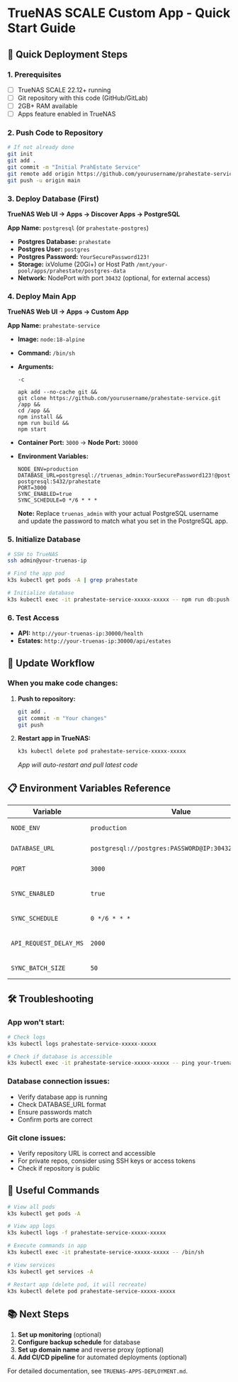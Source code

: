 # TrueNAS SCALE Custom App - Quick Start Guide

## 🚀 Quick Deployment Steps

### 1. Prerequisites
- [ ] TrueNAS SCALE 22.12+ running
- [ ] Git repository with this code (GitHub/GitLab)
- [ ] 2GB+ RAM available
- [ ] Apps feature enabled in TrueNAS

### 2. Push Code to Repository
```bash
# If not already done
git init
git add .
git commit -m "Initial PrahEstate Service"
git remote add origin https://github.com/yourusername/prahestate-service.git
git push -u origin main
```

### 3. Deploy Database (First)
**TrueNAS Web UI → Apps → Discover Apps → PostgreSQL**

**App Name:** `postgresql` (or `prahestate-postgres`)
- **Postgres Database:** `prahestate`
- **Postgres User:** `postgres`
- **Postgres Password:** `YourSecurePassword123!`
- **Storage:** ixVolume (20Gi+) or Host Path `/mnt/your-pool/apps/prahestate/postgres-data`
- **Network:** NodePort with port `30432` (optional, for external access)

### 4. Deploy Main App
**TrueNAS Web UI → Apps → Custom App**

**App Name:** `prahestate-service`
- **Image:** `node:18-alpine`
- **Command:** `/bin/sh`
- **Arguments:**
  ```
  -c
  ```
  ```
  apk add --no-cache git && 
  git clone https://github.com/yourusername/prahestate-service.git /app && 
  cd /app && 
  npm install && 
  npm run build && 
  npm start
  ```
- **Container Port:** `3000` → **Node Port:** `30000`
- **Environment Variables:**
  ```
  NODE_ENV=production
  DATABASE_URL=postgresql://truenas_admin:YourSecurePassword123!@postgresql-postgresql:5432/prahestate
  PORT=3000
  SYNC_ENABLED=true
  SYNC_SCHEDULE=0 */6 * * *
  ```
  
  **Note:** Replace `truenas_admin` with your actual PostgreSQL username and update the password to match what you set in the PostgreSQL app.

### 5. Initialize Database
```bash
# SSH to TrueNAS
ssh admin@your-truenas-ip

# Find the app pod
k3s kubectl get pods -A | grep prahestate

# Initialize database
k3s kubectl exec -it prahestate-service-xxxxx-xxxxx -- npm run db:push
```

### 6. Test Access
- **API:** `http://your-truenas-ip:30000/health`
- **Estates:** `http://your-truenas-ip:30000/api/estates`

## 🔄 Update Workflow

### When you make code changes:
1. **Push to repository:**
   ```bash
   git add .
   git commit -m "Your changes"
   git push
   ```

2. **Restart app in TrueNAS:**
   ```bash
   k3s kubectl delete pod prahestate-service-xxxxx-xxxxx
   ```
   *App will auto-restart and pull latest code*

## 📋 Environment Variables Reference

| Variable | Value | Description |
|----------|-------|-------------|
| `NODE_ENV` | `production` | Runtime environment |
| `DATABASE_URL` | `postgresql://postgres:PASSWORD@IP:30432/prahestate` | Database connection |
| `PORT` | `3000` | Application port |
| `SYNC_ENABLED` | `true` | Enable scheduled sync |
| `SYNC_SCHEDULE` | `0 */6 * * *` | Sync every 6 hours |
| `API_REQUEST_DELAY_MS` | `2000` | Delay between API calls |
| `SYNC_BATCH_SIZE` | `50` | Estates per batch |

## 🛠️ Troubleshooting

### App won't start:
```bash
# Check logs
k3s kubectl logs prahestate-service-xxxxx-xxxxx

# Check if database is accessible
k3s kubectl exec -it prahestate-service-xxxxx-xxxxx -- ping your-truenas-ip
```

### Database connection issues:
- Verify database app is running
- Check DATABASE_URL format
- Ensure passwords match
- Confirm ports are correct

### Git clone issues:
- Verify repository URL is correct and accessible
- For private repos, consider using SSH keys or access tokens
- Check if repository is public

## 🔗 Useful Commands

```bash
# View all pods
k3s kubectl get pods -A

# View app logs
k3s kubectl logs -f prahestate-service-xxxxx-xxxxx

# Execute commands in app
k3s kubectl exec -it prahestate-service-xxxxx-xxxxx -- /bin/sh

# View services
k3s kubectl get services -A

# Restart app (delete pod, it will recreate)
k3s kubectl delete pod prahestate-service-xxxxx-xxxxx
```

## 📚 Next Steps

1. **Set up monitoring** (optional)
2. **Configure backup schedule** for database
3. **Set up domain name** and reverse proxy (optional)
4. **Add CI/CD pipeline** for automated deployments (optional)

For detailed documentation, see `TRUENAS-APPS-DEPLOYMENT.md`.
